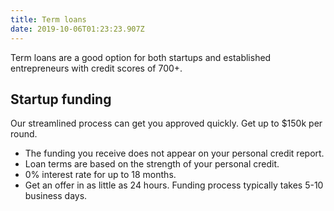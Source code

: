 ```yaml
---
title: Term loans
date: 2019-10-06T01:23:23.907Z
---
```

Term loans are a good option for both startups and established entrepreneurs with credit scores of 700+.

## Startup funding

Our streamlined process can get you approved quickly. Get up to $150k per round.

* The funding you receive does not appear on your personal credit report. 
* Loan terms are based on the strength of your personal credit. 
* 0% interest rate for up to 18 months. 
* Get an offer in as little as 24 hours. Funding process typically takes 5-10 business days.
